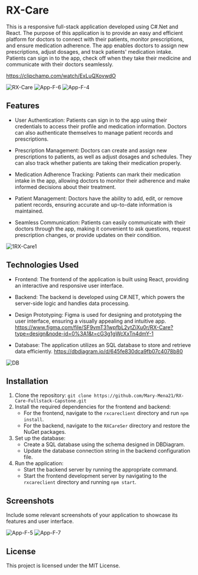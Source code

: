 # RX-Care

This is a responsive full-stack application developed using C#.Net and React. The purpose of this application is to provide an easy and efficient platform for doctors to connect with their patients, monitor prescriptions, and ensure medication adherence. The app enables doctors to assign new prescriptions, adjust dosages, and track patients' medication intake. Patients can sign in to the app, check off when they take their medicine and communicate with their doctors seamlessly.

https://clipchamp.com/watch/ExLuQXovwdO

![RX-Care](https://github.com/Mary-Mena21/RX-Care-Fullstack-Capstone/assets/85176043/2cfd66ca-21a0-47ff-a9f0-af74a8fa1d1b)
![App-F-6](https://github.com/Mary-Mena21/RX-Care-Fullstack-Capstone/assets/85176043/8d4987bd-aab8-4bad-8d93-c7834e2b89dc)
![App-F-4](https://github.com/Mary-Mena21/RX-Care-Fullstack-Capstone/assets/85176043/67de1625-f03c-47c8-9ca1-a17fdb790980)


## Features


- User Authentication: Patients can sign in to the app using their credentials to access their profile and medication information. Doctors can also authenticate themselves to manage patient records and prescriptions.

- Prescription Management: Doctors can create and assign new prescriptions to patients, as well as adjust dosages and schedules. They can also track whether patients are taking their medication properly.

- Medication Adherence Tracking: Patients can mark their medication intake in the app, allowing doctors to monitor their adherence and make informed decisions about their treatment.

- Patient Management: Doctors have the ability to add, edit, or remove patient records, ensuring accurate and up-to-date information is maintained.

- Seamless Communication: Patients can easily communicate with their doctors through the app, making it convenient to ask questions, request prescription changes, or provide updates on their condition.

![1RX-Care1](https://github.com/Mary-Mena21/RX-Care-Fullstack-Capstone/assets/85176043/60efa84c-891b-476c-b2db-cf220353540d)

## Technologies Used

- Frontend: The frontend of the application is built using React, providing an interactive and responsive user interface.

- Backend: The backend is developed using C#.NET, which powers the server-side logic and handles data processing.

- Design Prototyping: Figma is used for designing and prototyping the user interface, ensuring a visually appealing and intuitive app.
https://www.figma.com/file/SF9vmT31wpfbL2ytZiXu0r/RX-Care?type=design&node-id=0%3A1&t=cG3g1gWcXxTn4dmY-1

- Database: The application utilizes an SQL database to store and retrieve data efficiently.
https://dbdiagram.io/d/645fe830dca9fb07c4078b80

![DB](https://github.com/Mary-Mena21/RX-Care-Fullstack-Capstone/assets/85176043/d1b07d07-5477-4cb2-b83e-916217a2d10f)

## Installation

1. Clone the repository: `git clone https://github.com/Mary-Mena21/RX-Care-Fullstack-Capstone.git`
2. Install the required dependencies for the frontend and backend:
   - For the frontend, navigate to the `rxcareclient` directory and run `npm install`.
   - For the backend, navigate to the `RXCareSer` directory and restore the NuGet packages.
3. Set up the database:
   - Create a SQL database using the schema designed in DBDiagram.
   - Update the database connection string in the backend configuration file.
4. Run the application:
   - Start the backend server by running the appropriate command.
   - Start the frontend development server by navigating to the `rxcareclient` directory and running `npm start`.

## Screenshots

Include some relevant screenshots of your application to showcase its features and user interface.


![App-F-5](https://github.com/Mary-Mena21/RX-Care-Fullstack-Capstone/assets/85176043/2127904d-a648-4859-bedd-eaaa17170d30)
![App-F-7](https://github.com/Mary-Mena21/RX-Care-Fullstack-Capstone/assets/85176043/f3581a21-ec11-4b1d-ae08-d9f360d03757)

## License

This project is licensed under the MIT License.
